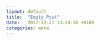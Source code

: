 ```yaml
---
layout: default
title:  "Empty Post"
date:   2017-12-27 13:24:36 +0100
categories: meta
---
```


[my-repos]: https://github.com/MarcusVoelker/
